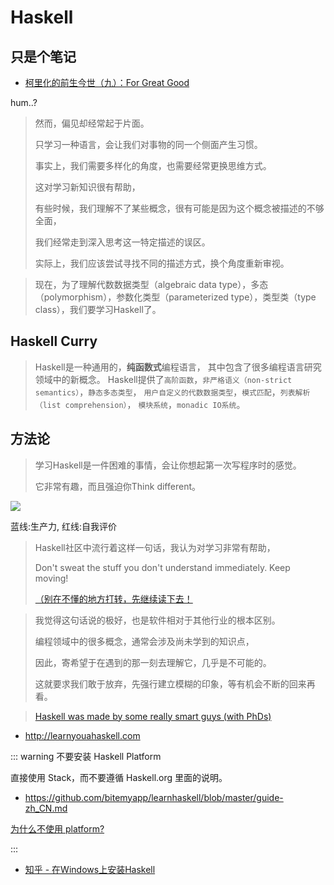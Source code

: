 # Haskell


## 只是个笔记

- [柯里化的前生今世（九）：For Great Good](https://zhuanlan.zhihu.com/p/34199018)

hum..?


> 然而，偏见却经常起于片面。
>
> 只学习一种语言，会让我们对事物的同一个侧面产生习惯。
>
> 事实上，我们需要多样化的角度，也需要经常更换思维方式。
>
>
>
> 这对学习新知识很有帮助，
>
> 有些时候，我们理解不了某些概念，很有可能是因为这个概念被描述的不够全面，
>
> 我们经常走到深入思考这一特定描述的误区。
>
> 实际上，我们应该尝试寻找不同的描述方式，换个角度重新审视。

> 现在，为了理解代数数据类型（algebraic data type），多态（polymorphism），参数化类型（parameterized type），类型类（type class），我们要学习Haskell了。

## Haskell Curry

> Haskell是一种通用的，**纯函数式**编程语言，
> 其中包含了很多编程语言研究领域中的新概念。
> Haskell提供了`高阶函数`，`非严格语义（non-strict semantics）`，`静态多态类型`，
> `用户自定义的代数数据类型`，`模式匹配`，`列表解析（list comprehension）`，
> `模块系统`，`monadic IO系统`。

## 方法论

> 学习Haskell是一件困难的事情，会让你想起第一次写程序时的感觉。
>
> 它非常有趣，而且强迫你Think different。

![](https://pic1.zhimg.com/80/v2-4de29164b2f576cc92eb0b2820d6bdbc_720w.jpg)

蓝线:生产力, 红线:自我评价

> Haskell社区中流行着这样一句话，我认为对学习非常有帮助，
>
> Don't sweat the stuff you don't understand immediately. Keep moving!
>
> [（别在不懂的地方打转，先继续读下去！](https://github.com/bitemyapp/learnhaskell/blob/master/guide-zh_CN.md)


> 我觉得这句话说的极好，也是软件相对于其他行业的根本区别。
>
> 编程领域中的很多概念，通常会涉及尚未学到的知识点，
>
> 因此，寄希望于在遇到的那一刻去理解它，几乎是不可能的。
>
> 这就要求我们敢于放弃，先强行建立模糊的印象，等有机会不断的回来再看。

> [Haskell was made by some really smart guys (with PhDs)](http://learnyouahaskell.com/introduction#so-whats-haskell)

- http://learnyouahaskell.com

::: warning 不要安装 Haskell Platform

直接使用 Stack，而不要遵循 Haskell.org 里面的说明。

- https://github.com/bitemyapp/learnhaskell/blob/master/guide-zh_CN.md

[为什么不使用 platform?](https://mail.haskell.org/pipermail/haskell-community/2015-September/000014.html)

:::

- [知乎 - 在Windows上安装Haskell](https://zhuanlan.zhihu.com/p/259393917)